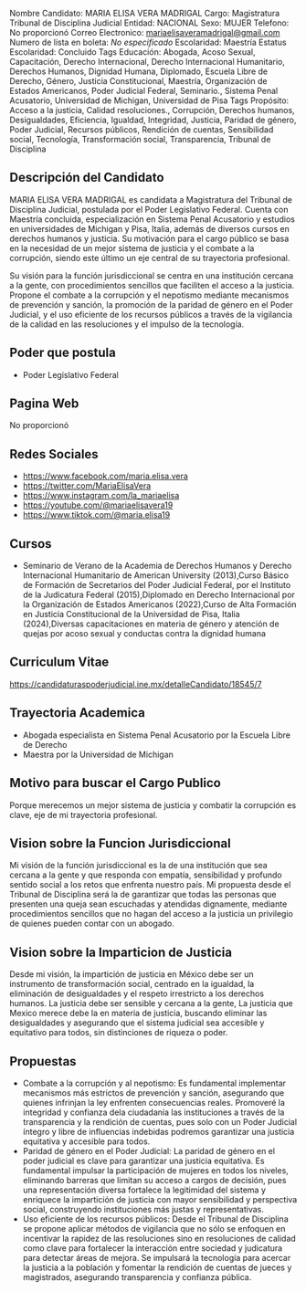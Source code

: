 Nombre Candidato: MARIA ELISA VERA MADRIGAL
Cargo: Magistratura Tribunal de Disciplina Judicial
Entidad: NACIONAL
Sexo: MUJER
Telefono: No proporcionó
Correo Electronico: mariaelisaveramadrigal@gmail.com
Numero de lista en boleta: *No especificado*
Escolaridad: Maestría
Estatus Escolaridad: Concluido
Tags Educación: Abogada, Acoso Sexual, Capacitación, Derecho Internacional, Derecho Internacional Humanitario, Derechos Humanos, Dignidad Humana, Diplomado, Escuela Libre de Derecho, Género, Justicia Constitucional, Maestría, Organización de Estados Americanos, Poder Judicial Federal, Seminario., Sistema Penal Acusatorio, Universidad de Michigan, Universidad de Pisa
Tags Propósito: Acceso a la justicia, Calidad resoluciones., Corrupción, Derechos humanos, Desigualdades, Eficiencia, Igualdad, Integridad, Justicia, Paridad de género, Poder Judicial, Recursos públicos, Rendición de cuentas, Sensibilidad social, Tecnología, Transformación social, Transparencia, Tribunal de Disciplina


## Descripción del Candidato 

MARIA ELISA VERA MADRIGAL es candidata a Magistratura del Tribunal de Disciplina Judicial, postulada por el Poder Legislativo Federal. Cuenta con Maestría concluida, especialización en Sistema Penal Acusatorio y estudios en universidades de Michigan y Pisa, Italia, además de diversos cursos en derechos humanos y justicia. Su motivación para el cargo público se basa en la necesidad de un mejor sistema de justicia y el combate a la corrupción, siendo este último un eje central de su trayectoria profesional.

Su visión para la función jurisdiccional se centra en una institución cercana a la gente, con procedimientos sencillos que faciliten el acceso a la justicia.  Propone el combate a la corrupción y el nepotismo mediante mecanismos de prevención y sanción, la promoción de la paridad de género en el Poder Judicial, y el uso eficiente de los recursos públicos a través de la vigilancia de la calidad en las resoluciones y el impulso de la tecnología.


## Poder que postula

- Poder Legislativo Federal


## Pagina Web

No proporcionó


## Redes Sociales

- https://www.facebook.com/maria.elisa.vera
- https://twitter.com/MariaElisaVera
- https://www.instagram.com/la_mariaelisa
- https://youtube.com/@mariaelisavera19
- https://www.tiktok.com/@maria.elisa19


## Cursos

- Seminario de Verano de la Academia de Derechos Humanos y Derecho Internacional Humanitario de American University (2013),Curso Básico de Formación de Secretarios del Poder Judicial Federal, por el Instituto de la Judicatura Federal (2015),Diplomado en Derecho Internacional por la Organización de Estados Americanos (2022),Curso de Alta Formación en Justicia Constitucional de la Universidad de Pisa, Italia (2024),Diversas capacitaciones en materia de género y atención de quejas por acoso sexual y conductas contra la dignidad humana


## Curriculum Vitae

https://candidaturaspoderjudicial.ine.mx/detalleCandidato/18545/7


## Trayectoria Academica

- Abogada especialista en Sistema Penal Acusatorio por la Escuela Libre de Derecho
- Maestra por la Universidad de Michigan


## Motivo para buscar el Cargo Publico

Porque merecemos un mejor sistema de justicia y combatir la corrupción es clave, eje de mi trayectoria profesional.


## Vision sobre la Funcion Jurisdiccional

Mi visión de la función jurisdiccional es la de una institución que sea cercana a la gente y que responda con empatía, sensibilidad y profundo sentido social a los retos que enfrenta nuestro país. Mi propuesta desde el Tribunal de Disciplina será la de garantizar que todas las personas que presenten una queja sean escuchadas y atendidas dignamente, mediante procedimientos sencillos que no hagan del acceso a la justicia un privilegio de quienes pueden contar con un abogado.


## Vision sobre la Imparticion de Justicia

Desde mi visión, la impartición de justicia en México debe ser un instrumento de transformación social, centrado en la igualdad, la eliminación de desigualdades y el respeto irrestricto a los derechos humanos. La justicia debe ser sensible y cercana a la gente, La justicia que Mexico merece debe la en materia de justicia, buscando eliminar las desigualdades y asegurando que el sistema judicial sea accesible y equitativo para todos, sin distinciones de riqueza o poder.


## Propuestas

- Combate a la corrupción y al nepotismo: Es fundamental implementar mecanismos más estrictos de prevención y sanción, asegurando que quienes infrinjan la ley enfrenten consecuencias reales. Promoveré la integridad y confianza dela ciudadanía las instituciones a través de la transparencia y la rendición de cuentas, pues solo con un Poder Judicial íntegro y libre de influencias indebidas podremos garantizar una justicia equitativa y accesible para todos.
- Paridad de género en el Poder Judicial: La paridad de género en el poder judicial es clave para garantizar una justicia equitativa. Es fundamental impulsar la participación de mujeres en todos los niveles, eliminando barreras que limitan su acceso a cargos de decisión, pues una representación diversa fortalece la legitimidad del sistema y enriquece la impartición de justicia con mayor sensibilidad y perspectiva social, construyendo instituciones más justas y representativas.
- Uso eficiente de los recursos públicos: Desde el Tribunal de Disciplina se propone aplicar métodos de vigilancia que no sólo se enfoquen en incentivar la rapidez de las resoluciones sino en resoluciones de calidad como clave para fortalecer la interacción entre sociedad y judicatura para detectar áreas de mejora. Se impulsará la tecnología para acercar la justicia a la población y fomentar la rendición de cuentas de jueces y magistrados, asegurando transparencia y confianza pública.

